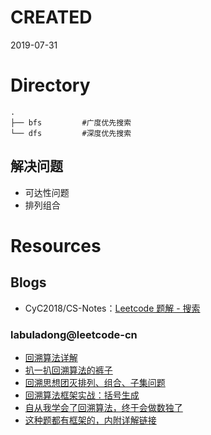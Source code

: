 # CREATED
2019-07-31

# Directory
```
.
├── bfs         #广度优先搜索
└── dfs         #深度优先搜索
```

## 解决问题
- 可达性问题
- 排列组合

# Resources
## Blogs
- CyC2018/CS-Notes：[Leetcode 题解 - 搜索](https://github.com/CyC2018/CS-Notes/blob/master/notes/Leetcode%20%E9%A2%98%E8%A7%A3%20-%20%E6%90%9C%E7%B4%A2.md#backtracking)

### labuladong@leetcode-cn
- [回溯算法详解](https://leetcode-cn.com/problems/n-queens/solution/hui-su-suan-fa-xiang-jie-by-labuladong/)
- [扒一扒回溯算法的裤子](https://leetcode-cn.com/problems/permutations/solution/hui-su-suan-fa-xiang-jie-by-labuladong-2/)
- [回溯思想团灭排列、组合、子集问题](https://leetcode-cn.com/problems/combinations/solution/hui-su-si-xiang-tuan-mie-pai-lie-zu-he-zi-ji-wen-2/)
- [回溯算法框架实战：括号生成](https://leetcode-cn.com/problems/generate-parentheses/solution/hui-su-suan-fa-kuang-jia-shi-zhan-gua-hao-sheng-ch/)
- [自从我学会了回溯算法，终于会做数独了](https://leetcode-cn.com/problems/sudoku-solver/solution/zi-cong-wo-xue-hui-liao-hui-su-suan-fa-zhong-yu-hu/)
- [这种题都有框架的，内附详解链接](https://leetcode-cn.com/problems/flood-fill/solution/zhe-chong-ti-du-you-kuang-jia-de-nei-fu-xiang-jie-/)
